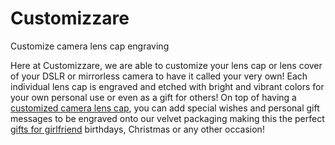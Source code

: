 Customizzare
============

Customize camera lens cap engraving

Here at Customizzare, we are able to customize your lens cap or lens cover of your DSLR or mirrorless camera to have it called your very own! Each individual lens cap is engraved and etched with bright and vibrant colors for your own personal use or even as a gift for others! On top of having a <a href="http://www.customizzare.com">customized camera lens cap</a>, you can add special wishes and personal gift messages to be engraved onto our velvet packaging making this the perfect <a href="http://www.customizzare.com/lens-cap-engraving">gifts for girlfriend</a> birthdays, Christmas or any other occasion!
